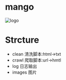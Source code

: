# mango

![logo](images/logo.jpg)

# Strcture
- clean 清洗脚本:html->txt
- crawl 爬取脚本:url->hmtl
- log 日志输出
- images 图片